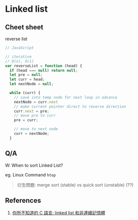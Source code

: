 # Linked list

## Cheet sheet

reverse list

```javascript
// JavaScript

// iterative
// O(n), O(1)
var reverseList = function (head) {
  if (head === null) return null;
  let pre = null;
  let curr = head;
  let nextNode = null;

  while (curr) {
    // save into temp node for next loop in advance
    nextNode = curr.next
    // make current pointer direct to reverse direction
    curr.next = pre;
    // move pre to curr
    pre = curr;

    // move to next node
    curr = nextNode;
  }
```

## Q/A 

W: When to sort Linked List?

eg. Linux Command `htop`

> 衍生問題: merge sort (stable) vs quick sort (unstable) (??)

## References

1. [你所不知道的 C 語言: linked list 和非連續記憶體](https://hackmd.io/@sysprog/c-linked-list?fbclid=IwAR2wDVZx60cvbj9O1hrOEm1UfljFvetw5CgFNfsxrx07fJRrajaUhJb2Gkw)
